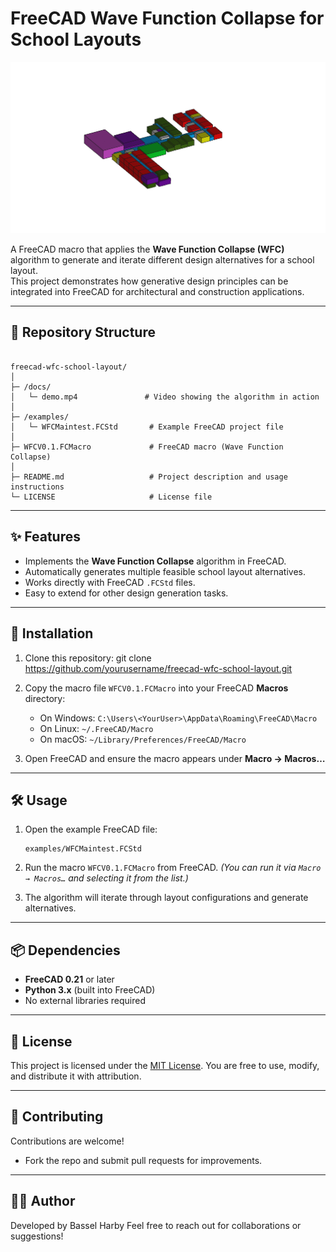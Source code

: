 
# FreeCAD Wave Function Collapse for School Layouts

![Demo](https://github.com/BasselHarby/Freecad-Wave-Function-Collapse/blob/main/docs/demo.gif)

A FreeCAD macro that applies the **Wave Function Collapse (WFC)** algorithm to generate and iterate different design alternatives for a school layout.  
This project demonstrates how generative design principles can be integrated into FreeCAD for architectural and construction applications.

---

## 📂 Repository Structure

```

freecad-wfc-school-layout/
│
├─ /docs/
│   └─ demo.mp4               # Video showing the algorithm in action
│
├─ /examples/
│   └─ WFCMaintest.FCStd       # Example FreeCAD project file
│
├─ WFCV0.1.FCMacro             # FreeCAD macro (Wave Function Collapse)
│
├─ README.md                   # Project description and usage instructions
└─ LICENSE                     # License file

````

---

## ✨ Features

- Implements the **Wave Function Collapse** algorithm in FreeCAD.  
- Automatically generates multiple feasible school layout alternatives.  
- Works directly with FreeCAD `.FCStd` files.  
- Easy to extend for other design generation tasks.

---

## 🚀 Installation

1. Clone this repository:
   git clone https://github.com/yourusername/freecad-wfc-school-layout.git

2. Copy the macro file `WFCV0.1.FCMacro` into your FreeCAD **Macros** directory:

   * On Windows: `C:\Users\<YourUser>\AppData\Roaming\FreeCAD\Macro`
   * On Linux: `~/.FreeCAD/Macro`
   * On macOS: `~/Library/Preferences/FreeCAD/Macro`

3. Open FreeCAD and ensure the macro appears under **Macro → Macros…**

---

## 🛠 Usage

1. Open the example FreeCAD file:

   ```
   examples/WFCMaintest.FCStd
   ```

2. Run the macro `WFCV0.1.FCMacro` from FreeCAD.
   *(You can run it via `Macro → Macros…` and selecting it from the list.)*

3. The algorithm will iterate through layout configurations and generate alternatives.

---

## 📦 Dependencies

* **FreeCAD 0.21** or later
* **Python 3.x** (built into FreeCAD)
* No external libraries required

---

## 📜 License

This project is licensed under the [MIT License](LICENSE).
You are free to use, modify, and distribute it with attribution.

---

## 🤝 Contributing

Contributions are welcome!
* Fork the repo and submit pull requests for improvements.

---

## 🧑‍💻 Author

Developed by Bassel Harby
Feel free to reach out for collaborations or suggestions!

